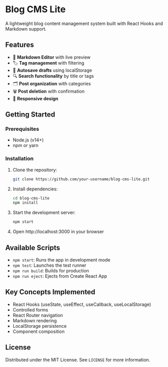 # Blog CMS Lite

A lightweight blog content management system built with React Hooks and Markdown support.

## Features

- 📝 **Markdown Editor** with live preview
- 🏷️ **Tag management** with filtering
- 💾 **Autosave drafts** using localStorage
- 🔍 **Search functionality** by title or tags
- 🗂️ **Post organization** with categories
- 🗑️ **Post deletion** with confirmation
- 📱 **Responsive design**

## Getting Started

### Prerequisites

- Node.js (v14+)
- npm or yarn

### Installation

1. Clone the repository:
   ```bash
   git clone https://github.com/your-username/blog-cms-lite.git
   ```
2. Install dependencies:
   ```bash
   cd blog-cms-lite
   npm install
   ```
3. Start the development server:
   ```bash
   npm start
   ```
4. Open http://localhost:3000 in your browser

## Available Scripts

- `npm start`: Runs the app in development mode
- `npm test`: Launches the test runner
- `npm run build`: Builds for production
- `npm run eject`: Ejects from Create React App

## Key Concepts Implemented

- React Hooks (useState, useEffect, useCallback, useLocalStorage)
- Controlled forms
- React Router navigation
- Markdown rendering
- LocalStorage persistence
- Component composition

## License

Distributed under the MIT License. See `LICENSE` for more information.

